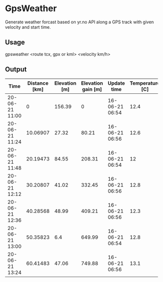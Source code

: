 # GpsWeather
Generate weather forcast based on yr.no API along a GPS track with given velocity and start time. 

## Usage

gpsweather <route tcx, gpx or kml> <number of points> <velocity km/h> <start local date time>

## Output

| Time           | Distance \[km\] | Elevation \[m\] | Elevation gain \[m\] | Update time    | Temperature \[C\] | Rain \[mm/h\] | Wind \[m/s\] | Direction | Direction \[Deg\] |
| -------------- | --------------- | --------------- | -------------------- | -------------- | ----------------- | ------------- | ------------ | --------- | ----------------- |
| 20-06-21 11:00 | 0               | 156.39          | 0                    | 16-06-21 06:54 | 12.4              | 0             | 1.3          | S         | 172.6             |
| 20-06-21 11:24 | 10.06907        | 27.32           | 80.21                | 16-06-21 06:56 | 12.6              | 0             | 0.8          | S         | 172.6             |
| 20-06-21 11:48 | 20.19473        | 84.55           | 208.31               | 16-06-21 06:54 | 12                | 0             | 0.9          | S         | 172.6             |
| 20-06-21 12:12 | 30.20807        | 41.02           | 332.45               | 16-06-21 06:56 | 12.8              | 0             | 0.9          | S         | 172.6             |
| 20-06-21 12:36 | 40.28568        | 48.99           | 409.21               | 16-06-21 06:56 | 12.3              | 0             | 0.9          | SE        | 127.1             |
| 20-06-21 13:00 | 50.35823        | 6.4             | 649.99               | 16-06-21 06:54 | 12.8              | 0             | 0.5          | NNE       | 33.4              |
| 20-06-21 13:24 | 60.41483        | 47.06           | 749.88               | 16-06-21 06:56 | 13.1              | 0             | 0.6          | NNE       | 33.4              |
